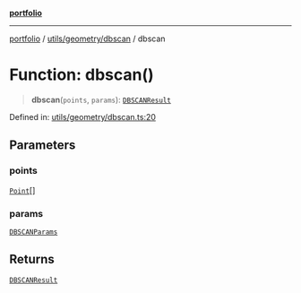 [**portfolio**](../../../../README.md)

***

[portfolio](../../../../modules.md) / [utils/geometry/dbscan](../README.md) / dbscan

# Function: dbscan()

> **dbscan**(`points`, `params`): [`DBSCANResult`](../interfaces/DBSCANResult.md)

Defined in: [utils/geometry/dbscan.ts:20](https://github.com/tnorlund/Portfolio/blob/2c0b8fa914fc2a386236e990dae55855d1223c0c/portfolio/utils/geometry/dbscan.ts#L20)

## Parameters

### points

[`Point`](../../../../types/api/interfaces/Point.md)[]

### params

[`DBSCANParams`](../interfaces/DBSCANParams.md)

## Returns

[`DBSCANResult`](../interfaces/DBSCANResult.md)
